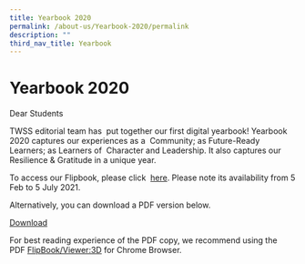 ```yaml
---
title: Yearbook 2020
permalink: /about-us/Yearbook-2020/permalink
description: ""
third_nav_title: Yearbook
---
```

Yearbook 2020
=============

Dear Students

TWSS editorial team has  put together our first digital yearbook! Yearbook 2020 captures our experiences as a  Community; as Future-Ready Learners; as Learners of  Character and Leadership. It also captures our Resilience & Gratitude in a unique year.

To access our Flipbook, please click  [here](https://issuu.com/touche-design/docs/twss_mag_2020?fr=sN2M2OTI3NTIwODU). Please note its availability from 5 Feb to 5 July 2021.

Alternatively, you can download a PDF version below. 

[Download](https://teckwhyesec.moe.edu.sg/wp-content/uploads/2021/02/TWSS-MAG20_020221.pdf)

For best reading experience of the PDF copy, we recommend using the PDF [FlipBook/Viewer:3D](https://chrome.google.com/webstore/detail/pdf-flipbook-viewer-3d/ohckmemlgcohcakakmnpjchckcajpmdi?hl=en) for Chrome Browser.